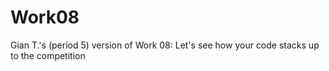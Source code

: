 # Work08
Gian T.'s (period 5) version of Work 08: Let's see how your code stacks up to the competition
